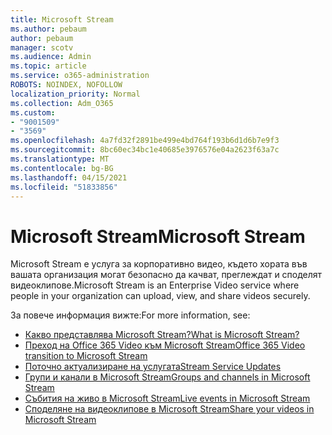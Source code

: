 ```yaml
---
title: Microsoft Stream
ms.author: pebaum
author: pebaum
manager: scotv
ms.audience: Admin
ms.topic: article
ms.service: o365-administration
ROBOTS: NOINDEX, NOFOLLOW
localization_priority: Normal
ms.collection: Adm_O365
ms.custom:
- "9001509"
- "3569"
ms.openlocfilehash: 4a7fd32f2891be499e4bd764f193b6d1d6b7e9f3
ms.sourcegitcommit: 8bc60ec34bc1e40685e3976576e04a2623f63a7c
ms.translationtype: MT
ms.contentlocale: bg-BG
ms.lasthandoff: 04/15/2021
ms.locfileid: "51833856"
---
```

# <a name="microsoft-stream"></a><span data-ttu-id="19f74-102">Microsoft Stream</span><span class="sxs-lookup"><span data-stu-id="19f74-102">Microsoft Stream</span></span>

<span data-ttu-id="19f74-103">Microsoft Stream е услуга за корпоративно видео, където хората във вашата организация могат безопасно да качват, преглеждат и споделят видеоклипове.</span><span class="sxs-lookup"><span data-stu-id="19f74-103">Microsoft Stream is an Enterprise Video service where people in your organization can upload, view, and share videos securely.</span></span> 

<span data-ttu-id="19f74-104">За повече информация вижте:</span><span class="sxs-lookup"><span data-stu-id="19f74-104">For more information, see:</span></span>

- [<span data-ttu-id="19f74-105">Какво представлява Microsoft Stream?</span><span class="sxs-lookup"><span data-stu-id="19f74-105">What is Microsoft Stream?</span></span>](https://docs.microsoft.com/stream/overview)
- [<span data-ttu-id="19f74-106">Преход на Office 365 Video към Microsoft Stream</span><span class="sxs-lookup"><span data-stu-id="19f74-106">Office 365 Video transition to Microsoft Stream</span></span>](https://docs.microsoft.com/stream/migrate-from-office-365)
- [<span data-ttu-id="19f74-107">Поточно актуализиране на услугата</span><span class="sxs-lookup"><span data-stu-id="19f74-107">Stream Service Updates</span></span>](https://techcommunity.microsoft.com/t5/microsoft-stream-service-updates/bd-p/StreamAnnouncements)
- [<span data-ttu-id="19f74-108">Групи и канали в Microsoft Stream</span><span class="sxs-lookup"><span data-stu-id="19f74-108">Groups and channels in Microsoft Stream</span></span>](https://docs.microsoft.com/stream/groups-channels-organization)
- [<span data-ttu-id="19f74-109">Събития на живо в Microsoft Stream</span><span class="sxs-lookup"><span data-stu-id="19f74-109">Live events in Microsoft Stream</span></span>](https://docs.microsoft.com/stream/live-event-overview)
- [<span data-ttu-id="19f74-110">Споделяне на видеоклипове в Microsoft Stream</span><span class="sxs-lookup"><span data-stu-id="19f74-110">Share your videos in Microsoft Stream</span></span>](https://docs.microsoft.com/stream/portal-share-video)
